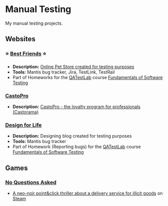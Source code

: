 # Manual Testing

My manual testing projects.

## Websites

### :star: **[Best Friends](/Best_Friends/)** :star:

- **Description:** [Online Pet Store created for testing purposes](http://opencart.qatestlab.net/)
- **Tools:** Mantis bug tracker, Jira, TestLink, TestRail
- Part of Homeworks for the [QATestLab](https://en.training.qatestlab.com/) course [Fundamentals of Software Testing](https://en.training.qatestlab.com/course/software-testing-fundamentals/)

### [CastoPro](/CastoPro/)

- **Description:** [CastoPro - the loyalty program for professionals (Castorama)](https://castopro.castorama.pl/pl/home)

### [Design for Life](/Design_for_Life/)

- **Description:** Designing blog created for testing purposes
- **Tools:** Mantis bug tracker
- Part of Homework (Reporting bugs) for the [QATestLab](https://en.training.qatestlab.com/) course [Fundamentals of Software Testing](https://en.training.qatestlab.com/course/software-testing-fundamentals/)

## Games

### [No Questions Asked](/No_Questions_Asked/)

- [A neo-noir point&click thriller about a delivery service for illicit goods](https://store.steampowered.com/app/2259180/No_Questions_Asked/) on [Steam](https://store.steampowered.com/)

